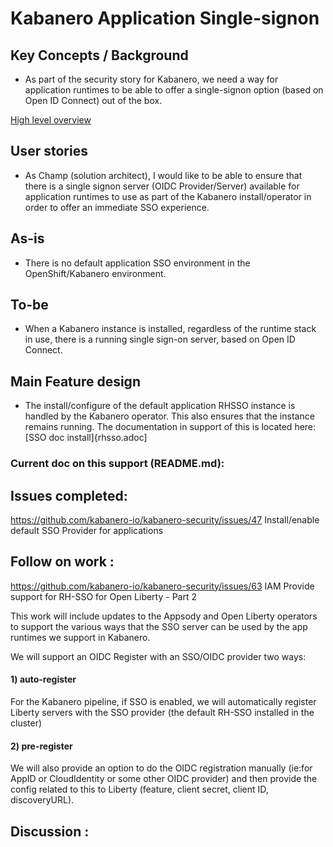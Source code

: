 # Kabanero Application  Single-signon

## Key Concepts / Background
- As part of the security story for Kabanero, we need a way for application runtimes to be able to offer a single-signon option (based on Open ID Connect) out of the box.

[High level overview](../design/kabanero_app_sso.pdf)

## User stories
- As Champ (solution architect), I would like to be able to ensure that there is a single signon server (OIDC Provider/Server) available for application runtimes to use as part of the Kabanero install/operator in order to offer an immediate SSO experience.

## As-is

- There is no default application SSO environment in the OpenShift/Kabanero environment.

## To-be
- When a Kabanero instance is installed, regardless of the runtime stack in use, there is a running single sign-on server, based on Open ID Connect.

## Main Feature design

- The install/configure of the default application RHSSO instance is handled by the Kabanero operator.  This also ensures that the instance remains running.  The documentation in support of this is located here:
[SSO doc install]{rhsso.adoc]

### Current doc on this support (README.md):

## Issues completed:
https://github.com/kabanero-io/kabanero-security/issues/47   Install/enable default SSO Provider for applications

## Follow on work :
https://github.com/kabanero-io/kabanero-security/issues/63  IAM Provide support for RH-SSO for Open Liberty - Part 2

This work will include updates to the Appsody and Open Liberty operators to support the various ways that the SSO server can be used by the app runtimes we support in Kabanero.

We will support an OIDC Register with an SSO/OIDC provider two ways:
#### 1) auto-register
For the Kabanero pipeline, if SSO is enabled, we will automatically register Liberty servers with the SSO provider (the default RH-SSO installed in the cluster)

#### 2) pre-register
We will also provide an option to do the OIDC registration manually (ie:for AppID or CloudIdentity or some other OIDC provider) and then provide the config related to this to Liberty (feature, client secret, client ID, discoveryURL).  

## Discussion :
